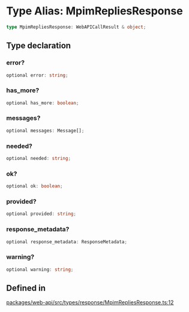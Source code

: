 # Type Alias: MpimRepliesResponse

```ts
type MpimRepliesResponse: WebAPICallResult & object;
```

## Type declaration

### error?

```ts
optional error: string;
```

### has\_more?

```ts
optional has_more: boolean;
```

### messages?

```ts
optional messages: Message[];
```

### needed?

```ts
optional needed: string;
```

### ok?

```ts
optional ok: boolean;
```

### provided?

```ts
optional provided: string;
```

### response\_metadata?

```ts
optional response_metadata: ResponseMetadata;
```

### warning?

```ts
optional warning: string;
```

## Defined in

[packages/web-api/src/types/response/MpimRepliesResponse.ts:12](https://github.com/slackapi/node-slack-sdk/blob/main/packages/web-api/src/types/response/MpimRepliesResponse.ts#L12)
